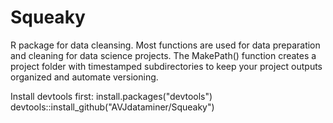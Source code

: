 # Squeaky
R package for data cleansing.
Most functions are used for data preparation and cleaning for data science projects. The MakePath() function creates a project folder with timestamped subdirectories to keep your project outputs organized and automate versioning. 

Install devtools first: install.packages("devtools")
devtools::install_github("AVJdataminer/Squeaky")
